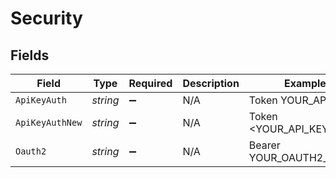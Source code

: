 # Security


## Fields

| Field                    | Type                     | Required                 | Description              | Example                  |
| ------------------------ | ------------------------ | ------------------------ | ------------------------ | ------------------------ |
| `ApiKeyAuth`             | *string*                 | :heavy_minus_sign:       | N/A                      | Token YOUR_API_KEY       |
| `ApiKeyAuthNew`          | *string*                 | :heavy_minus_sign:       | N/A                      | Token <YOUR_API_KEY>     |
| `Oauth2`                 | *string*                 | :heavy_minus_sign:       | N/A                      | Bearer YOUR_OAUTH2_TOKEN |